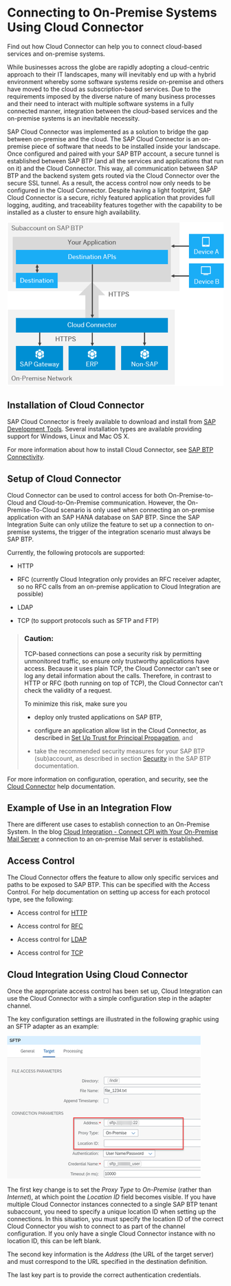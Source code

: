 <!-- loiode83ef5b43214011932d2e70ec63f556 -->

# Connecting to On-Premise Systems Using Cloud Connector

Find out how Cloud Connector can help you to connect cloud-based services and on-premise systems.

While businesses across the globe are rapidly adopting a cloud-centric approach to their IT landscapes, many will inevitably end up with a hybrid environment whereby some software systems reside on-premise and others have moved to the cloud as subscription-based services. Due to the requirements imposed by the diverse nature of many business processes and their need to interact with multiple software systems in a fully connected manner, integration between the cloud-based services and the on-premise systems is an inevitable necessity.

SAP Cloud Connector was implemented as a solution to bridge the gap between on-premise and the cloud. The SAP Cloud Connector is an on-premise piece of software that needs to be installed inside your landscape. Once configured and paired with your SAP BTP account, a secure tunnel is established between SAP BTP \(and all the services and applications that run on it\) and the Cloud Connector. This way, all communication between SAP BTP and the backend system gets routed via the Cloud Connector over the secure SSL tunnel. As a result, the access control now only needs to be configured in the Cloud Connector. Despite having a light footprint, SAP Cloud Connector is a secure, richly featured application that provides full logging, auditing, and traceability features together with the capability to be installed as a cluster to ensure high availability.

 ![](images/Connectivity_CloudConnectorOP_64787be.png) 



<a name="loiode83ef5b43214011932d2e70ec63f556__section_yxb_4zk_mqb"/>

## Installation of Cloud Connector

SAP Cloud Connector is freely available to download and install from [SAP Development Tools](https://tools.hana.ondemand.com/#cloud). Several installation types are available providing support for Windows, Linux and Mac OS X.

For more information about how to install Cloud Connector, see [SAP BTP Connectivity](https://help.sap.com/viewer/product/CP_CONNECTIVITY/Cloud/en-US).



<a name="loiode83ef5b43214011932d2e70ec63f556__section_h3f_4zk_mqb"/>

## Setup of Cloud Connector

Cloud Connector can be used to control access for both On-Premise-to-Cloud and Cloud-to-On-Premise communication. However, the On-Premise-To-Cloud scenario is only used when connecting an on-premise application with an SAP HANA database on SAP BTP. Since the SAP Integration Suite can only utilize the feature to set up a connection to on-premise systems, the trigger of the integration scenario must always be SAP BTP.

Currently, the following protocols are supported:

-   HTTP

-   RFC \(currently Cloud Integration only provides an RFC receiver adapter, so no RFC calls from an on-premise application to Cloud Integration are possible\)

-   LDAP

-   TCP \(to support protocols such as SFTP and FTP\)


> ### Caution:  
> TCP-based connections can pose a security risk by permitting unmonitored traffic, so ensure only trustworthy applications have access. Because it uses plain TCP, the Cloud Connector can't see or log any detail information about the calls. Therefore, in contrast to HTTP or RFC \(both running on top of TCP\), the Cloud Connector can't check the validity of a request.
> 
> To minimize this risk, make sure you
> 
> -   deploy only trusted applications on SAP BTP,
> 
> -   configure an application allow list in the Cloud Connector, as described in [Set Up Trust for Principal Propagation](https://help.sap.com/viewer/cca91383641e40ffbe03bdc78f00f681/Cloud/en-US/a4ee70f0274248f8bbc7594179ef948d.html), and
> 
> -   take the recommended security measures for your SAP BTP \(sub\)account, as described in section [Security](https://help.sap.com/viewer/cca91383641e40ffbe03bdc78f00f681/Cloud/en-US/e129aa20c78c4a9fb379b9803b02e5f6.html) in the SAP BTP documentation.

For more information on configuration, operation, and security, see the [Cloud Connector](https://help.sap.com/viewer/cca91383641e40ffbe03bdc78f00f681/Cloud/en-US/e6c7616abb5710148cfcf3e75d96d596.html) help documentation.



<a name="loiode83ef5b43214011932d2e70ec63f556__section_zkh_4zk_mqb"/>

## Example of Use in an Integration Flow

There are different use cases to establish connection to an On-Premise System. In the blog [Cloud Integration - Connect CPI with Your On-Premise Mail Server](https://blogs.sap.com/2020/01/08/cloud-integration-connect-cpi-with-your-on-premise-mail-server/) a connection to an on-premise Mail server is established.



<a name="loiode83ef5b43214011932d2e70ec63f556__section_r2j_4zk_mqb"/>

## Access Control

The Cloud Connector offers the feature to allow only specific services and paths to be exposed to SAP BTP. This can be specified with the Access Control. For help documentation on setting up access for each protocol type, see the following:

-   Access control for [HTTP](https://help.sap.com/viewer/cca91383641e40ffbe03bdc78f00f681/Cloud/en-US/e7d4927dbb571014af7ef6ebd6cc3511.html)

-   Access control for [RFC](https://help.sap.com/viewer/cca91383641e40ffbe03bdc78f00f681/Cloud/en-US/ca5868997e48468395cf0ca4882f5783.html)

-   Access control for [LDAP](https://help.sap.com/viewer/cca91383641e40ffbe03bdc78f00f681/Cloud/en-US/e4ba9b3aad764b38b9c253fdbcfde713.html)

-   Access control for [TCP](https://help.sap.com/viewer/cca91383641e40ffbe03bdc78f00f681/Cloud/en-US/befd4374d33a4833be117d7149b6a103.html)




<a name="loiode83ef5b43214011932d2e70ec63f556__section_iyk_4zk_mqb"/>

## Cloud Integration Using Cloud Connector

Once the appropriate access control has been set up, Cloud Integration can use the Cloud Connector with a simple configuration step in the adapter channel.

The key configuration settings are illustrated in the following graphic using an SFTP adapter as an example:

![](images/Cloud_Connector_Adapter_Ex_2887ce5.png)

The first key change is to set the *Proxy Type* to *On-Premise* \(rather than *Internet*\), at which point the *Location ID* field becomes visible. If you have multiple Cloud Connector instances connected to a single SAP BTP tenant subaccount, you need to specify a unique location ID when setting up the connections. In this situation, you must specify the location ID of the correct Cloud Connector you wish to connect to as part of the channel configuration. If you only have a single Cloud Connector instance with no location ID, this can be left blank.

The second key information is the *Address* \(the URL of the target server\) and must correspond to the URL specified in the destination definition.

The last key part is to provide the correct authentication credentials.

